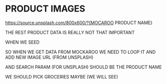 # PRODUCT IMAGES

https://source.unsplash.com/800x600/?{MOCAROO PRODUCT NAME}

THE REST PRODUCT DATA IS REALLY NOT THAT IMPORTANT

WHEN WE SEED

SO WHEN WE GET DATA FROM MOCKAROO WE NEED TO LOOP IT AND ADD NEW IMAGE URL (FROM UNSPLASH)

AND SEARCH PARAM (FOR UNSPLASH) SHOULD BE THE PRODUCT NAME

WE SHOULD PICK GROCERIES MAYBE (WE WILL SEE)
